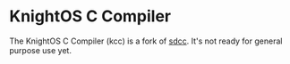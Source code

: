 # KnightOS C Compiler

The KnightOS C Compiler (kcc) is a fork of [sdcc](http://sdcc.sourceforge.net/). It's not ready for general purpose use yet.

